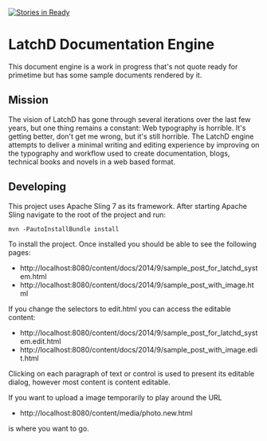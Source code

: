 [![Stories in Ready](https://badge.waffle.io/PlasmaTrout/latchd-content-engine.png?label=ready&title=Ready)](https://waffle.io/PlasmaTrout/latchd-content-engine)
# LatchD Documentation Engine
This document engine is a work in progress that's not quote ready for primetime but has
some sample documents rendered by it.

## Mission
The vision of LatchD has gone through several iterations over the last few years,
but one thing remains a constant: Web typography is horrible. It's getting better,
don't get me wrong, but it's still horrible. The LatchD engine attempts to deliver
a minimal writing and editing experience by improving on the typography and
workflow used to create documentation, blogs, technical books and novels in a
web based format.

## Developing
This project uses Apache Sling 7 as its framework. After starting Apache Sling navigate
to the root of the project and run:

```
mvn -PautoInstallBundle install
```

To install the project. Once installed you should be able to see the following pages:

* http://localhost:8080/content/docs/2014/9/sample_post_for_latchd_system.html
* http://localhost:8080/content/docs/2014/9/sample_post_with_image.html

If you change the selectors to edit.html you can access the editable content:

* http://localhost:8080/content/docs/2014/9/sample_post_for_latchd_system.edit.html
* http://localhost:8080/content/docs/2014/9/sample_post_with_image.edit.html

Clicking on each paragraph of text or control is used to present its editable dialog, however 
most content is content editable.

If you want to upload a image temporarily to play around the URL

* http://localhost:8080/content/media/photo.new.html

is where you want to go.

